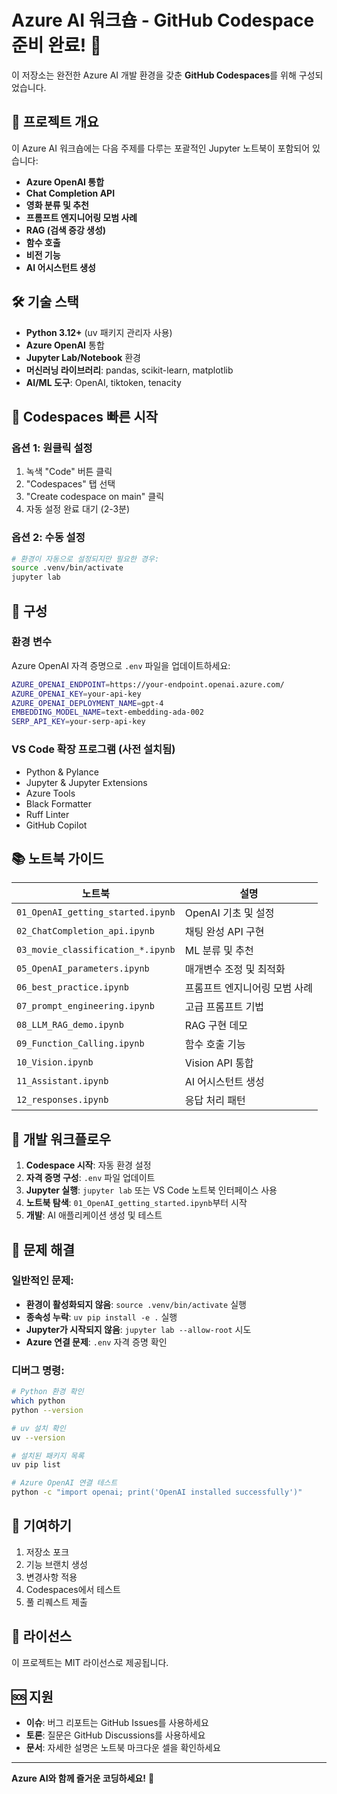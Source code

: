 # Azure AI 워크숍 - GitHub Codespace 준비 완료! 🚀

이 저장소는 완전한 Azure AI 개발 환경을 갖춘 **GitHub Codespaces**를 위해 구성되었습니다.

## 🎯 프로젝트 개요

이 Azure AI 워크숍에는 다음 주제를 다루는 포괄적인 Jupyter 노트북이 포함되어 있습니다:
- **Azure OpenAI 통합**
- **Chat Completion API**
- **영화 분류 및 추천**
- **프롬프트 엔지니어링 모범 사례**
- **RAG (검색 증강 생성)**
- **함수 호출**
- **비전 기능**
- **AI 어시스턴트 생성**

## 🛠️ 기술 스택

- **Python 3.12+** (uv 패키지 관리자 사용)
- **Azure OpenAI** 통합
- **Jupyter Lab/Notebook** 환경
- **머신러닝 라이브러리**: pandas, scikit-learn, matplotlib
- **AI/ML 도구**: OpenAI, tiktoken, tenacity

## 🚀 Codespaces 빠른 시작

### 옵션 1: 원클릭 설정
1. 녹색 "Code" 버튼 클릭
2. "Codespaces" 탭 선택
3. "Create codespace on main" 클릭
4. 자동 설정 완료 대기 (2-3분)

### 옵션 2: 수동 설정
```bash
# 환경이 자동으로 설정되지만 필요한 경우:
source .venv/bin/activate
jupyter lab
```

## 🔧 구성

### 환경 변수
Azure OpenAI 자격 증명으로 `.env` 파일을 업데이트하세요:
```bash
AZURE_OPENAI_ENDPOINT=https://your-endpoint.openai.azure.com/
AZURE_OPENAI_KEY=your-api-key
AZURE_OPENAI_DEPLOYMENT_NAME=gpt-4
EMBEDDING_MODEL_NAME=text-embedding-ada-002
SERP_API_KEY=your-serp-api-key
```

### VS Code 확장 프로그램 (사전 설치됨)
- Python & Pylance
- Jupyter & Jupyter Extensions
- Azure Tools
- Black Formatter
- Ruff Linter
- GitHub Copilot

## 📚 노트북 가이드

| 노트북 | 설명 |
|----------|-------------|
| `01_OpenAI_getting_started.ipynb` | OpenAI 기초 및 설정 |
| `02_ChatCompletion_api.ipynb` | 채팅 완성 API 구현 |
| `03_movie_classification_*.ipynb` | ML 분류 및 추천 |
| `05_OpenAI_parameters.ipynb` | 매개변수 조정 및 최적화 |
| `06_best_practice.ipynb` | 프롬프트 엔지니어링 모범 사례 |
| `07_prompt_engineering.ipynb` | 고급 프롬프트 기법 |
| `08_LLM_RAG_demo.ipynb` | RAG 구현 데모 |
| `09_Function_Calling.ipynb` | 함수 호출 기능 |
| `10_Vision.ipynb` | Vision API 통합 |
| `11_Assistant.ipynb` | AI 어시스턴트 생성 |
| `12_responses.ipynb` | 응답 처리 패턴 |

## 🔄 개발 워크플로우

1. **Codespace 시작**: 자동 환경 설정
2. **자격 증명 구성**: `.env` 파일 업데이트
3. **Jupyter 실행**: `jupyter lab` 또는 VS Code 노트북 인터페이스 사용
4. **노트북 탐색**: `01_OpenAI_getting_started.ipynb`부터 시작
5. **개발**: AI 애플리케이션 생성 및 테스트

## 🐛 문제 해결

### 일반적인 문제:
- **환경이 활성화되지 않음**: `source .venv/bin/activate` 실행
- **종속성 누락**: `uv pip install -e .` 실행
- **Jupyter가 시작되지 않음**: `jupyter lab --allow-root` 시도
- **Azure 연결 문제**: `.env` 자격 증명 확인

### 디버그 명령:
```bash
# Python 환경 확인
which python
python --version

# uv 설치 확인
uv --version

# 설치된 패키지 목록
uv pip list

# Azure OpenAI 연결 테스트
python -c "import openai; print('OpenAI installed successfully')"
```

## 🤝 기여하기

1. 저장소 포크
2. 기능 브랜치 생성
3. 변경사항 적용
4. Codespaces에서 테스트
5. 풀 리퀘스트 제출

## 📄 라이선스

이 프로젝트는 MIT 라이선스로 제공됩니다.

## 🆘 지원

- **이슈**: 버그 리포트는 GitHub Issues를 사용하세요
- **토론**: 질문은 GitHub Discussions를 사용하세요
- **문서**: 자세한 설명은 노트북 마크다운 셀을 확인하세요

---

**Azure AI와 함께 즐거운 코딩하세요!** 🎉
